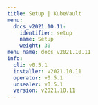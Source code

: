 ```yaml
---
title: Setup | KubeVault
menu:
  docs_v2021.10.11:
    identifier: setup
    name: Setup
    weight: 30
menu_name: docs_v2021.10.11
info:
  cli: v0.5.1
  installer: v2021.10.11
  operator: v0.5.1
  unsealer: v0.5.1
  version: v2021.10.11
---
```


